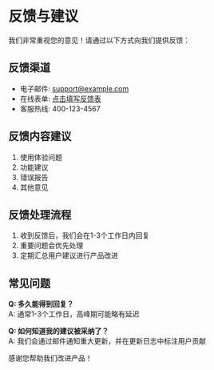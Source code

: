 # 反馈与建议

我们非常重视您的意见！请通过以下方式向我们提供反馈：

## 反馈渠道
- 电子邮件: support@example.com
- 在线表单: [点击填写反馈表](#)
- 客服热线: 400-123-4567

## 反馈内容建议
1. 使用体验问题
2. 功能建议
3. 错误报告
4. 其他意见

## 反馈处理流程
1. 收到反馈后，我们会在1-3个工作日内回复
2. 重要问题会优先处理
3. 定期汇总用户建议进行产品改进

## 常见问题
**Q: 多久能得到回复？**  
A: 通常1-3个工作日，高峰期可能略有延迟

**Q: 如何知道我的建议被采纳了？**  
A: 我们会通过邮件通知重大更新，并在更新日志中标注用户贡献

感谢您帮助我们改进产品！
